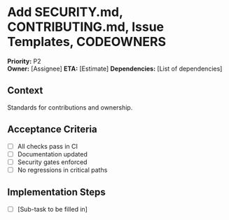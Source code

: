 # Add SECURITY.md, CONTRIBUTING.md, Issue Templates, CODEOWNERS
**Priority:** P2  
**Owner:** [Assignee]
**ETA:** [Estimate]
**Dependencies:** [List of dependencies]

## Context
Standards for contributions and ownership.

## Acceptance Criteria
<!-- This checklist should be completed by the ticket owner -->
- [ ] All checks pass in CI
- [ ] Documentation updated
- [ ] Security gates enforced
- [ ] No regressions in critical paths

## Implementation Steps
- [ ] [Sub-task to be filled in]
